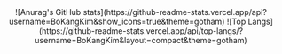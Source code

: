 <div align="center">
![Anurag's GitHub stats](https://github-readme-stats.vercel.app/api?username=BoKangKim&show_icons=true&theme=gotham)
![Top Langs](https://github-readme-stats.vercel.app/api/top-langs/?username=BoKangKim&layout=compact&theme=gotham)
 </div>
